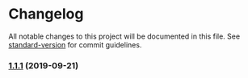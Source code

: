 # Changelog

All notable changes to this project will be documented in this file. See [standard-version](https://github.com/conventional-changelog/standard-version) for commit guidelines.

### [1.1.1](https://github.com/chj-damon/commit-demo/compare/v1.1.3...v1.1.1) (2019-09-21)
